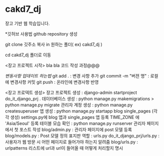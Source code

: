 # cakd7_dj

장고 기반 웹 학습입니다.

*깃허브 사용법
github repository 생성

git clone 깃주소 복사 in 원하는 폴더( ex) cakd7_dj )

cd cakd7_dj 폴더로 이동

  <장고 프로젝트 시작>
  bla bla 코드 작성 과정@@@

*변동사항 업데이트 하는법*
git add . : 변경 사항 추가
git commit -m "버젼 명" : 로컬에 변경사항 커밋
git push : 온라인에 변경사항 반영

<장고 프로덱트 생성>
장고 프로젝트 생성 : django-admin startproject do_it_django_prj .
데이터베이스 생성 : python manage.py makemigrations > python manage.py migrate 관리자 계정 생성 : python manage.py createsuperuser
앱 생성 : python manage.py startapp blog single_pages  (각각 생성)
settings.py에 blog 앱과 single_pages 앱 등록
TIME_ZONE 에 'Asia/Seoul' 등록
테이블 모습 확인 : python manage.py runserver
관리자 페이지에서 첫 포스트 작성 blog/admin.py : 관리자 페이지에 post 모델 등록 blog/models.py : Post 모델 정의
표지판 역할 : urls.py
do_it_django_prj/urls.py : 사용자가 웹 방문 시 어떤 페이지로 들어가야 하는지 알려줌 blog/urls.py : urlpatterns 리스트에 url과 url이 들어올 때 어떻게 처리할지 명시